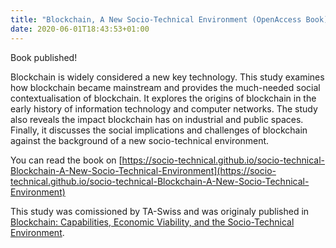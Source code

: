 ```yaml
---
title: "Blockchain, A New Socio-Technical Environment (OpenAccess Book)"
date: 2020-06-01T18:43:53+01:00
---
```


Book published!

Blockchain is widely considered a new key technology. This study examines how blockchain became mainstream and provides the much-needed social contextualisation of blockchain. It explores the origins of blockchain in the early history of information technology and computer networks. The study also reveals the impact blockchain has on industrial and public spaces. Finally, it discusses the social implications and challenges of blockchain against the background of a new socio-technical environment.

You can read the book on [https://socio-technical.github.io/socio-technical-Blockchain-A-New-Socio-Technical-Environment](https://socio-technical.github.io/socio-technical-Blockchain-A-New-Socio-Technical-Environment)

This study was comissioned by TA-Swiss and was originaly published in [Blockchain: Capabilities, Economic Viability, and the Socio-Technical Environment](https://vdf.ch/blockchain-capabilities-economic-viability-and-the-socio-technical-environment.html).

